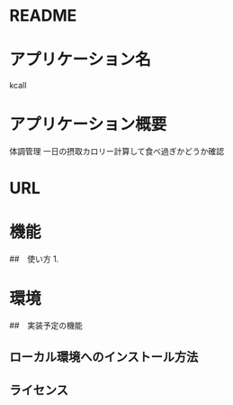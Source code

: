 # README

# アプリケーション名 
 kcall
# アプリケーション概要
 体調管理
 一日の摂取カロリー計算して食べ過ぎかどうか確認
 
# URL


# 機能


##　使い方
 1. 

# 環境



##　実装予定の機能

## ローカル環境へのインストール方法

## ライセンス

